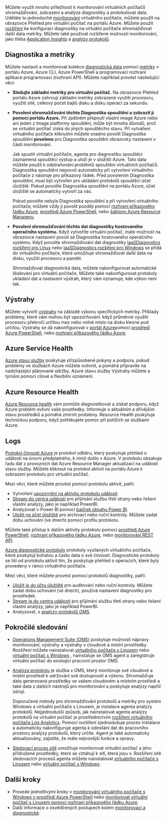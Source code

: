 Můžete využít mnoho příležitosti k monitorování virtuálních počítačů shromažďování, zobrazení a analýza diagnostiky a protokolovat data. Uděláte to jednoduché [monitorování](../articles/monitoring-and-diagnostics/monitoring-overview-azure-monitor.md) virtuálního počítače, můžete použít na obrazovce Přehled pro virtuální počítač na portálu Azure. Můžete použít [rozšíření](../articles/virtual-machines/windows/extensions-features.md) ke konfiguraci diagnostiky na virtuální počítače shromažďovat další data metriky. Můžete také používat rozšířené možnosti monitorování, jako třeba [Application Insights](../articles/application-insights/app-insights-overview.md) a [analýzy protokolů](../articles/log-analytics/log-analytics-overview.md).

## <a name="diagnostics-and-metrics"></a>Diagnostika a metriky 

Můžete nastavit a monitorovat kolekce [diagnostická data](https://docs.microsoft.com/cli/azure/vm/diagnostics) pomocí [metriky](../articles/monitoring-and-diagnostics/monitoring-overview-metrics.md) v portálu Azure, Azure CLI, Azure PowerShell a programovací rozhraní aplikace programovací (rozhraní API). Můžete například provést následující věci:

- **Sledujte základní metriky pro virtuální počítač.** Na obrazovce Přehled portálu Azure zahrnují základní metriky zobrazené využití procesoru, využití sítě, celkový počet bajtů disku a disku operací za sekundu.

- **Povolení shromažďování těchto Diagnostika spouštění a zobrazit ji pomocí portálu Azure.** Při zpětném přepnutí vlastní image Azure nebo ani jeden z Image platformy spouštění, může být mnoha důvodů, proč se virtuální počítač získá do jiných spouštěcího stavu. Při vytváření virtuálního počítače kliknutím můžete snadno povolit Diagnostika spouštění **povoleno** pro Diagnostika spouštění obrazovky nastavení v části monitorování.

    Jak spustit virtuální počítače, agenta pro diagnostiku spouštěcí zaznamená spouštěcí výstup a uloží je v úložišti Azure. Tato data můžete použít k odstraňování problémů spouštění virtuálních počítačů. Diagnostika spouštění nepovolí automaticky při vytvoření virtuálního počítače z nástroje pro příkazový řádek. Před povolením Diagnostika spouštění, musí být vytvořen pro ukládání protokolů spouštěcí účet úložiště. Pokud povolíte Diagnostika spouštění na portálu Azure, účet úložiště se automaticky vytvoří za vás.

    Pokud povolíte nebyla Diagnostika spouštění a při vytvoření virtuálního počítače, můžete vždy ji povolit později pomocí [rozhraní příkazového řádku Azure](https://docs.microsoft.com/cli/azure/vm/boot-diagnostics), [prostředí Azure PowerShell](https://docs.microsoft.com/powershell/module/azurerm.compute/set-azurermvmbootdiagnostics), nebo [šablony Azure Resource Manageru](../articles/virtual-machines/windows/extensions-diagnostics-template.md).

- **Povolení shromažďování těchto dat diagnostiky hostovaného operačního systému.** Když vytvoříte virtuální počítač, máte možnost na obrazovce nastavení povolí se Diagnostika hostovaného operačního systému. Když povolíte shromažďování dat diagnostiky [IaaSDiagnostics rozšíření pro Linux](../articles/virtual-machines/linux/diagnostic-extension.md) nebo [IaaSDiagnostics rozšíření pro Windows](../articles/virtual-machines/windows/ps-extensions-diagnostics.md) se přidá do virtuálního počítače, které umožňuje shromažďovat další data na disku, využití procesoru a paměti.

    Shromažďovat diagnostická data, můžete nakonfigurovat automatické škálování pro virtuální počítače. Můžete také nakonfigurovat protokoly ukládání dat a nastavení výstrah, který vám oznamuje, kde výkon není tak.

## <a name="alerts"></a>Výstrahy

Můžete vytvořit [výstrahy](../articles/monitoring-and-diagnostics/monitoring-overview-alerts.md) na základě výkonu specifických metriky. Příklady problémy, které vám mohou být upozorňováni: když průměrné využití procesoru překročí určitou mez nebo volné místo na disku klesne pod určitou. Výstrahy se dá nakonfigurovat v [portál Azure](../articles/monitoring-and-diagnostics/insights-alerts-portal.md)pomocí [prostředí Azure PowerShell](../articles/monitoring-and-diagnostics/insights-alerts-powershell.md), nebo [rozhraní příkazového řádku Azure](../articles/monitoring-and-diagnostics/insights-alerts-command-line-interface.md).

## <a name="azure-service-health"></a>Azure Service Health

[Azure stavu služby](../articles/service-health/service-health-overview.md) poskytuje přizpůsobené pokyny a podpora, pokud problémy ve službách Azure můžete ovlivnit, a pomáhá připravíte na nadcházející plánované údržby. Azure stavu služby Výstrahy můžete a týmům pomocí cílové a flexibilní oznámení.

## <a name="azure-resource-health"></a>Azure Resource Health

[Azure Resource health](../articles/service-health/resource-health-overview.md) vám pomůže diagnostikovat a získat podporu, když Azure problém ovlivní vaše prostředky. Informuje o aktuálním a dřívějším stavu prostředků a pomáhá zmírnit problémy. Resource Health poskytuje technickou podporu, když potřebujete pomoc při potížích se službami Azure.

## <a name="logs"></a>Logs

[Protokol činnosti Azure](../articles/monitoring-and-diagnostics/monitoring-overview-activity-logs.md) je protokol odběru, který poskytuje přehled o události na úrovni předplatného, k nimž došlo v Azure. V protokolu obsahuje řadu dat z provozních dat Azure Resource Manager aktualizací na události stavu služby. Můžete kliknout na protokol aktivit na portálu Azure k zobrazení protokolu pro virtuální počítač.

Mezi věcí, které můžete provést pomocí protokolu aktivit, patří:

- Vytvoření [upozornění na aktivitu protokolu události](../articles/monitoring-and-diagnostics/monitoring-overview-activity-logs.md).
- [Stream do centra událostí](../articles/monitoring-and-diagnostics/monitoring-stream-activity-logs-event-hubs.md) pro přijímání službu třetí strany nebo řešení vlastní analýzy, jako je například PowerBI.
- Analyzovat v Power BI pomocí [balíček obsahu Power BI](https://powerbi.microsoft.com/documentation/powerbi-content-pack-azure-audit-logs/).
- [Uložit na účet úložiště](../articles/monitoring-and-diagnostics/monitoring-archive-activity-log.md) pro archivaci nebo ruční kontroly. Můžete zadat dobu uchování (ve dnech) pomocí profilu protokolu.

Můžete také přístup k datům aktivity protokolu pomocí [prostředí Azure PowerShell](https://docs.microsoft.com/powershell/module/azurerm.insights/), [rozhraní příkazového řádku Azure](https://docs.microsoft.com/cli/azure/monitor), nebo [monitorování REST API](https://docs.microsoft.com/rest/api/monitor/).

[Azure diagnostické protokoly](../articles/monitoring-and-diagnostics/monitoring-overview-of-diagnostic-logs.md) protokoly vysílaných virtuálního počítače, které poskytují bohatou a často data o své činnosti. Diagnostické protokoly se liší od protokolu aktivit tím, že poskytuje přehled o operacích, které byly provedeny v rámci virtuálního počítače.

Mezi věcí, které můžete provést pomocí protokolů diagnostiky, patří:

- [Uložit je do účtu úložiště](../articles/monitoring-and-diagnostics/monitoring-archive-diagnostic-logs.md) pro auditování nebo ruční kontroly. Můžete zadat dobu uchování (ve dnech), používá nastavení diagnostiky pro prostředek.
- [Stream je do centra událostí](../articles/monitoring-and-diagnostics/monitoring-stream-diagnostic-logs-to-event-hubs.md) pro přijímání službu třetí strany nebo řešení vlastní analýzy, jako je například PowerBI.
- Analyzovat, s [analýzy protokolů OMS](../articles/log-analytics/log-analytics-azure-storage.md).

## <a name="advanced-monitoring"></a>Pokročilé sledování

- [Operations Management Suite (OMS)](https://docs.microsoft.com/azure/operations-management-suite/) poskytuje možnosti nápravy monitorování, výstrahy a výstrahy v cloudové a místní prostředky. Rozšíření můžete nainstalovat [virtuálního počítače s Linuxem](../articles/virtual-machines/linux/extensions-oms.md) nebo [virtuální počítač s Windows](../articles/virtual-machines/windows/extensions-oms.md) , nainstaluje se OMS agent a zaregistruje virtuální počítač do existující pracovní prostor OMS.

- [Analýza protokolu](../articles/log-analytics/log-analytics-overview.md) je služba v OMS, který monitoruje své cloudové a místní prostředí k udržování své dostupnosti a výkonu. Shromažďuje data generovaná prostředky ve vašem cloudovém a místním prostředí a také data z dalších nástrojů pro monitorování a poskytuje analýzy napříč zdroji.

    Doporučené metody pro shromažďování protokolů a metriky pro systém Windows a virtuální počítače s Linuxem, je instalace agenta analýzy protokolů. Nejjednodušší způsob, jak nainstalovat agenta analýzy protokolů na virtuální počítač je prostřednictvím [rozšíření virtuálního počítače Log Analytics](../articles/log-analytics/log-analytics-azure-vm-extension.md). Pomocí rozšíření zjednodušuje proces instalace a automaticky nakonfiguruje agenta k odesílání dat do pracovního prostoru analýzy protokolů, který určíte. Agent je také automaticky aktualizovány, zajistíte, že máte nejnovější funkce a opravy.

- [Sledovací proces sítě](../articles/network-watcher/network-watcher-monitoring-overview.md) umožňuje monitorovat virtuální počítač a jeho přidružené prostředky, které se vztahují k síti, která jsou v. Rozšíření sítě sledovacích procesů agenta můžete nainstalovat [virtuálního počítače s Linuxem](../articles/virtual-machines/linux/extensions-nwa.md) nebo [virtuální počítač s Windows](../articles/virtual-machines/windows/extensions-nwa.md).

## <a name="next-steps"></a>Další kroky
- Provede jednotlivými kroky v [monitorování virtuálního počítače s Windows v prostředí Azure PowerShell](../articles/virtual-machines/windows/tutorial-monitoring.md) nebo [monitorovat virtuální počítač s Linuxem pomocí rozhraní příkazového řádku Azure](../articles/virtual-machines/linux/tutorial-monitoring.md).
- Další informace o osvědčených postupech kolem [monitorovací a diagnostické](https://docs.microsoft.com/azure/architecture/best-practices/monitoring).
